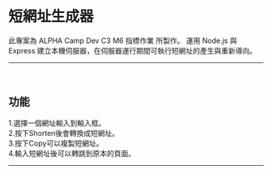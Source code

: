 <h1>短網址生成器</h1>
此專案為 ALPHA Camp Dev C3 M6 指標作業 所製作。
運用 Node.js 與 Express 建立本機伺服器，在伺服器運行期間可執行短網址的產生與重新導向。
<hr>
<br>
<h2>功能</h2>
1.選擇一個網址輸入到輸入框。<br>
2.按下Shorten後會轉換成短網址。<br>
3.按下Copy可以複製短網址。<br>
4.輸入短網址後可以轉跳到原本的頁面。<br>
<hr>
